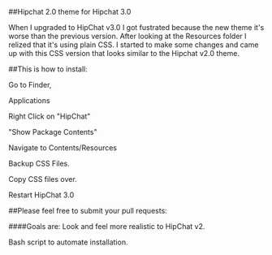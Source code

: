##Hipchat 2.0 theme for Hipchat 3.0


When I upgraded to HipChat v3.0 I got fustrated because the new theme it's worse than the previous version. After looking at the Resources folder I relized that it's using plain CSS. I started to make some changes and came up with this CSS version that looks similar to the Hipchat v2.0 theme.

##This is how to install:


Go to Finder,

Applications

Right Click on "HipChat"

"Show Package Contents"

Navigate to Contents/Resources

Backup CSS Files.

Copy CSS files over.

Restart HipChat 3.0


##Please feel free to submit your pull requests:

####Goals are: 
Look and feel more realistic to HipChat v2.

Bash script to automate installation. 
